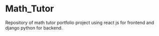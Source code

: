 # Math_Tutor
Repository of math tutor portfolio project using react js for frontend and django python for backend.
